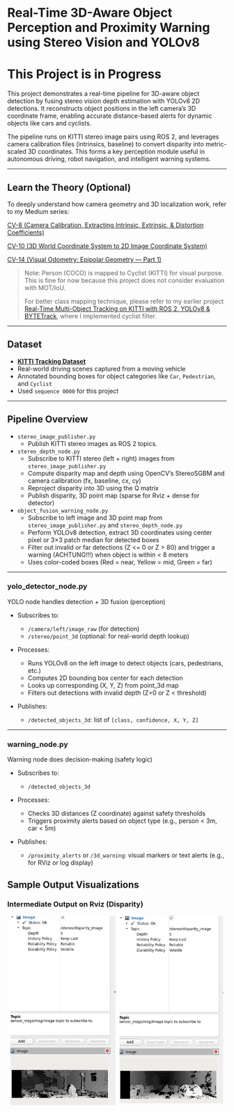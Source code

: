 # Real-Time 3D-Aware Object Perception and Proximity Warning using Stereo Vision and YOLOv8

# This Project is in Progress

This project demonstrates a real-time pipeline for 3D-aware object detection by fusing stereo vision depth estimation with YOLOv8 2D detections. It reconstructs object positions in the left camera’s 3D coordinate frame, enabling accurate distance-based alerts for dynamic objects like cars and cyclists.

The pipeline runs on KITTI stereo image pairs using ROS 2, and leverages camera calibration files (intrinsics, baseline) to convert disparity into metric-scaled 3D coordinates. This forms a key perception module useful in autonomous driving, robot navigation, and intelligent warning systems.

---
## Learn the Theory (Optional)

To deeply understand how camera geometry and 3D localization work, refer to my Medium series:

[CV-8 (Camera Calibration, Extracting Intrinsic, Extrinsic, & Distortion Coefficients)](https://medium.com/@monishatemp20/cv-8-camera-calibration-extracting-intrinsic-extrinsic-distortion-coefficients-64c0bd756c7c)

[CV-10 (3D World Coordinate System to 2D Image Coordinate System)](https://medium.com/@monishatemp20/cv-10-3d-world-coordinate-system-to-2d-image-coordinate-system-d6c6faec353d)

[CV-14 (Visual Odometry: Epipolar Geometry — Part 1)](https://medium.com/@monishatemp20/cv-14-visual-odometry-epipolar-geometry-part-1-ffe06a35fa81)

> Note: Person (COCO) is mapped to Cyclist (KITTI) for visual purpose. This is fine for now because this project does not consider evaluation with MOT/IoU.
>
> For better class mapping technique, please refer to my earlier project [Real-Time Multi-Object Tracking on KITTI with ROS 2, YOLOv8 & BYTETrack](https://github.com/Monisha-RK10/Real-Time-Multi-Object-Tracking-on-KITTI-with-ROS-2-YOLOv8-BYTETrack), where I implemented cyclist filter.

---

## Dataset
- **[KITTI Tracking Dataset](http://www.cvlibs.net/datasets/kitti/eval_tracking.php)**
- Real-world driving scenes captured from a moving vehicle
- Annotated bounding boxes for object categories like `Car`, `Pedestrian`, and `Cyclist`
- Used `sequence 0000` for this project
  
----
## Pipeline Overview

- `stereo_image_publisher.py`
  - Publish KITTI stereo images as ROS 2 topics.
- `stereo_depth_node.py`
  - Subscribe to  KITTI stereo (left + right) images from `stereo_image_publisher.py`
  - Compute disparity map and depth using OpenCV’s StereoSGBM and camera calibration (fx, baseline, cx, cy)
  - Reproject disparity into 3D using the Q matrix
  - Publish disparity, 3D point map (sparse for Rviz + dense for detector)
- `object_fusion_warning_node.py`
  - Subscribe to left image and 3D point map from `stereo_image_publisher.py` and `stereo_depth_node.py`
  - Perform YOLOv8 detection, extract 3D coordinates using center pixel or 3×3 patch median for detected boxes
  - Filter out invalid or far detections (Z <= 0 or Z > 80) and trigger a warning (ACHTUNG!!!) when object is within < 8 meters
  - Uses color-coded boxes (Red = near, Yellow = mid, Green = far)

---

### **yolo_detector_node.py**

YOLO node handles detection + 3D fusion (perception)

- Subscribes to:
  - `/camera/left/image_raw` (for detection)
  - `/stereo/point_3d` (optional: for real-world depth lookup)

- Processes:
  - Runs YOLOv8 on the left image to detect objects (cars, pedestrians, etc.)
  - Computes 2D bounding box center for each detection
  - Looks up corresponding (X, Y, Z) from point_3d map
  - Filters out detections with invalid depth (Z=0 or Z < threshold)

- Publishes:
  - `/detected_objects_3d`: list of `[class, confidence, X, Y, Z]`

---

### **warning_node.py**

Warning node does decision-making (safety logic)

- Subscribes to:
  - `/detected_objects_3d`

- Processes: 
  - Checks 3D distances (Z coordinate) against safety thresholds
  - Triggers proximity alerts based on object type (e.g., person < 3m, car < 5m)

- Publishes:
  - `/proximity_alerts` or `/3d_warning`: visual markers or text alerts (e.g., for RViz or log display)

## Sample Output Visualizations

### Intermediate Output on Rviz (Disparity)

<img src="output/disparity.png" width="500"/>
